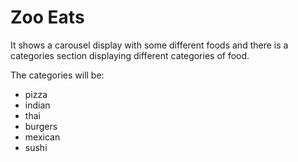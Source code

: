 # Zoo Eats
It shows a carousel display with some different foods and there is a categories section displaying different categories of food.

The categories will be:

- pizza
- indian
- thai
- burgers
- mexican
- sushi
